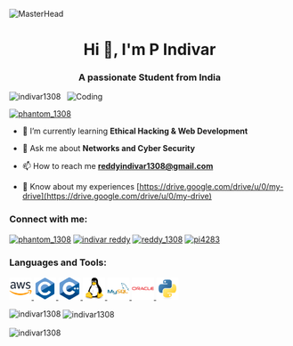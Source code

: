 ![MasterHead](https://media.tenor.com/6aSncIN19j8AAAAC/banner.gif)
<h1 align="center">Hi 👋, I'm P Indivar</h1>
<h3 align="center">A passionate Student from India</h3>
<img align="right" alt="Coding" width="400" src="https://cdn.dribbble.com/users/1162077/screenshots/4649464/media/c6590c70a5966a3baf311f081cdda5ff.gif">

<p align="left"> <img src="https://komarev.com/ghpvc/?username=indivar1308&label=Profile%20views&color=0e75b6&style=flat" alt="indivar1308" /> </p>

<p align="left"> <a href="https://twitter.com/phantom_1308" target="blank"><img src="https://img.shields.io/twitter/follow/phantom_1308?logo=twitter&style=for-the-badge" alt="phantom_1308" /></a> </p>

- 🌱 I’m currently learning **Ethical Hacking & Web Development**

- 💬 Ask me about **Networks and Cyber Security**

- 📫 How to reach me **reddyindivar1308@gmail.com**

- 📄 Know about my experiences [https://drive.google.com/drive/u/0/my-drive](https://drive.google.com/drive/u/0/my-drive)

<h3 align="left">Connect with me:</h3>
<p align="left">
<a href="https://twitter.com/phantom_1308" target="blank"><img align="center" src="https://raw.githubusercontent.com/rahuldkjain/github-profile-readme-generator/master/src/images/icons/Social/twitter.svg" alt="phantom_1308" height="30" width="40" /></a>
<a href="https://linkedin.com/in/indivar reddy" target="blank"><img align="center" src="https://raw.githubusercontent.com/rahuldkjain/github-profile-readme-generator/master/src/images/icons/Social/linked-in-alt.svg" alt="indivar reddy" height="30" width="40" /></a>
<a href="https://instagram.com/reddy_1308" target="blank"><img align="center" src="https://raw.githubusercontent.com/rahuldkjain/github-profile-readme-generator/master/src/images/icons/Social/instagram.svg" alt="reddy_1308" height="30" width="40" /></a>
<a href="https://www.hackerrank.com/pi4283" target="blank"><img align="center" src="https://raw.githubusercontent.com/rahuldkjain/github-profile-readme-generator/master/src/images/icons/Social/hackerrank.svg" alt="pi4283" height="30" width="40" /></a>
</p>

<h3 align="left">Languages and Tools:</h3>
<p align="left"> <a href="https://aws.amazon.com" target="_blank" rel="noreferrer"> <img src="https://raw.githubusercontent.com/devicons/devicon/master/icons/amazonwebservices/amazonwebservices-original-wordmark.svg" alt="aws" width="40" height="40"/> </a> <a href="https://www.cprogramming.com/" target="_blank" rel="noreferrer"> <img src="https://raw.githubusercontent.com/devicons/devicon/master/icons/c/c-original.svg" alt="c" width="40" height="40"/> </a> <a href="https://www.w3schools.com/cpp/" target="_blank" rel="noreferrer"> <img src="https://raw.githubusercontent.com/devicons/devicon/master/icons/cplusplus/cplusplus-original.svg" alt="cplusplus" width="40" height="40"/> </a> <a href="https://www.linux.org/" target="_blank" rel="noreferrer"> <img src="https://raw.githubusercontent.com/devicons/devicon/master/icons/linux/linux-original.svg" alt="linux" width="40" height="40"/> </a> <a href="https://www.mysql.com/" target="_blank" rel="noreferrer"> <img src="https://raw.githubusercontent.com/devicons/devicon/master/icons/mysql/mysql-original-wordmark.svg" alt="mysql" width="40" height="40"/> </a> <a href="https://www.oracle.com/" target="_blank" rel="noreferrer"> <img src="https://raw.githubusercontent.com/devicons/devicon/master/icons/oracle/oracle-original.svg" alt="oracle" width="40" height="40"/> </a> <a href="https://www.python.org" target="_blank" rel="noreferrer"> <img src="https://raw.githubusercontent.com/devicons/devicon/master/icons/python/python-original.svg" alt="python" width="40" height="40"/> </a> </p>

<p><img align="left" src="https://github-readme-stats.vercel.app/api/top-langs?username=indivar1308&show_icons=true&locale=en&layout=compact" alt="indivar1308" /></p>

<p>&nbsp;<img align="center" src="https://github-readme-stats.vercel.app/api?username=indivar1308&show_icons=true&locale=en" alt="indivar1308" /></p>

<p><img align="center" src="https://github-readme-streak-stats.herokuapp.com/?user=indivar1308&" alt="indivar1308" /></p>
